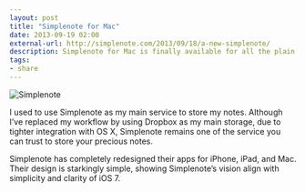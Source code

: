 ```yaml
---
layout: post
title: "Simplenote for Mac"
date: 2013-09-19 02:00
external-url: http://simplenote.com/2013/09/18/a-new-simplenote/
description: Simplenote for Mac is finally available for all the plain text user.
tags:
- share
---
```


![ [Simplenote][] ](http://images.sayzlim.net/2013/09/simplenote_featured.png "Simplenote")

[Simplenote]: http://images.sayzlim.net/2013/09/simplenote_featured.png

I used to use Simplenote as my main service to store my notes. Although I’ve replaced my workflow by using Dropbox as my main storage, due to tighter integration with OS X, Simplenote remains one of the service you can trust to store your precious notes.

Simplenote has completely redesigned their apps for iPhone, iPad, and Mac. Their design is starkingly simple, showing Simplenote’s vision align with simplicity and clarity of iOS 7.